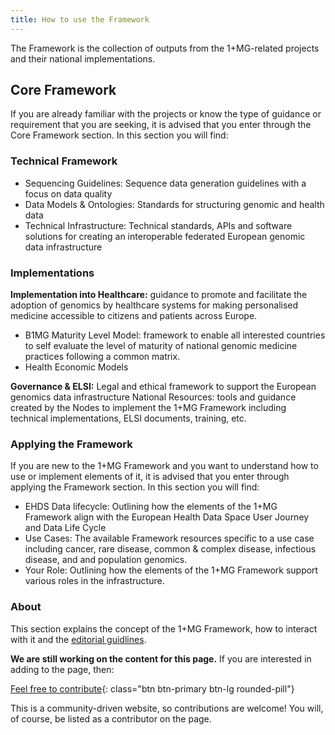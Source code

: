 ```yaml
---
title: How to use the Framework
---
```


The Framework is the collection of outputs from the 1+MG-related projects and their national implementations.  

## Core Framework

If you are already familiar with the projects or know the type of guidance or requirement that you are seeking, it is advised that you enter through the Core Framework section.  In this section you will find:

### Technical Framework

* Sequencing Guidelines: Sequence data generation guidelines with a focus on data quality
* Data Models & Ontologies: Standards for structuring genomic and health data
* Technical Infrastructure: Technical standards, APIs and software solutions for creating an interoperable federated European genomic data infrastructure

### Implementations

**Implementation into Healthcare:** guidance to promote and facilitate the adoption of genomics by healthcare systems for making personalised medicine accessible to citizens and patients across Europe.

* B1MG Maturity Level Model: framework to enable all interested countries to self evaluate the level of maturity of national genomic medicine practices following a common matrix.
* Health Economic Models

**Governance & ELSI:** Legal and ethical framework to support the European genomics data infrastructure
National Resources: tools and guidance created by the Nodes to implement the 1+MG Framework including technical implementations, ELSI documents, training, etc.

### Applying the Framework
If you are new to the 1+MG Framework and you want to understand how to use or implement elements of it, it is advised that you enter through applying the Framework section.  In this section you will find:

* EHDS Data lifecycle: Outlining how the elements of the 1+MG Framework align with the European Health Data Space User Journey and Data Life Cycle
* Use Cases: The available Framework resources specific to a use case including cancer, rare disease, common & complex disease, infectious disease, and and population genomics.
* Your Role: Outlining how the elements of the 1+MG Framework support various roles in the infrastructure.

### About
This section explains the concept of the 1+MG Framework, how to interact with it and the [editorial guidlines](/editorial_guidelines). 




**We are still working on the content for this page.** If you are interested in adding to the page, then:

[Feel free to contribute](how_to_contribute){: class="btn btn-primary btn-lg rounded-pill"}

This is a community-driven website, so contributions are welcome! You will, of course, be listed as a contributor on the page.